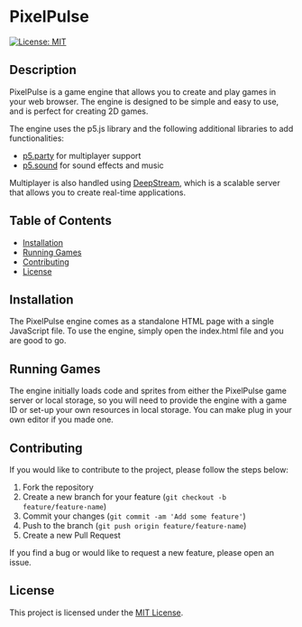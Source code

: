 # PixelPulse

[![License: MIT](https://img.shields.io/badge/License-MIT-yellow.svg)](https://opensource.org/licenses/MIT)

## Description

PixelPulse is a game engine that allows you to create and play games in your web browser. The engine is designed to be simple and easy to use, and is perfect for creating 2D games.

The engine uses the p5.js library and the following additional libraries to add functionalities:

- [p5.party](https://p5party.org/) for multiplayer support
- [p5.sound](https://p5js.org/reference/#/libraries/p5.sound) for sound effects and music

Multiplayer is also handled using [DeepStream](https://deepstream.io/), which is a scalable server that allows you to create real-time applications.

## Table of Contents

- [Installation](#installation)
- [Running Games](#usage)
- [Contributing](#contributing)
- [License](#license)

## Installation

The PixelPulse engine comes as a standalone HTML page with a single JavaScript file. To use the engine, simply open the index.html file and you are good to go.

## Running Games

The engine initially loads code and sprites from either the PixelPulse game server or local storage, so you will need to provide the engine with a game ID or set-up your own resources in local storage. You can make plug in your own editor if you made one.

## Contributing

If you would like to contribute to the project, please follow the steps below:

1. Fork the repository
2. Create a new branch for your feature (`git checkout -b feature/feature-name`)
3. Commit your changes (`git commit -am 'Add some feature'`)
4. Push to the branch (`git push origin feature/feature-name`)
5. Create a new Pull Request

If you find a bug or would like to request a new feature, please open an issue.

## License

This project is licensed under the [MIT License](LICENSE).
